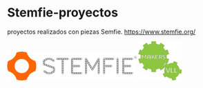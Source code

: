 # Stemfie-proyectos
 proyectos realizados con piezas Semfie. https://www.stemfie.org/


<img src="Stemfie_Motorizado/Imagenes/LogoSTEMFIE.png" width="300" />          <img src="Stemfie_Motorizado/Imagenes/LogoV9.jpg" width="100" /> 